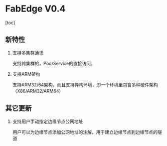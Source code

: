 # FabEdge V0.4

[toc]

## 新特性

1. 支持多集群通讯

   支持跨集群的，Pod/Service的直接访问。

1. 支持ARM架构

   支持ARM32/64架构，而且支持异构环境，即一个环境里包含多种硬件架构（X86/ARM32/ARM64）
   

## 其它更新

1. 支持用户手动指定边缘节点公网地址

   用户可以为边缘节点添加公网地址的注解，用于建立边缘节点到边缘节点的隧道
